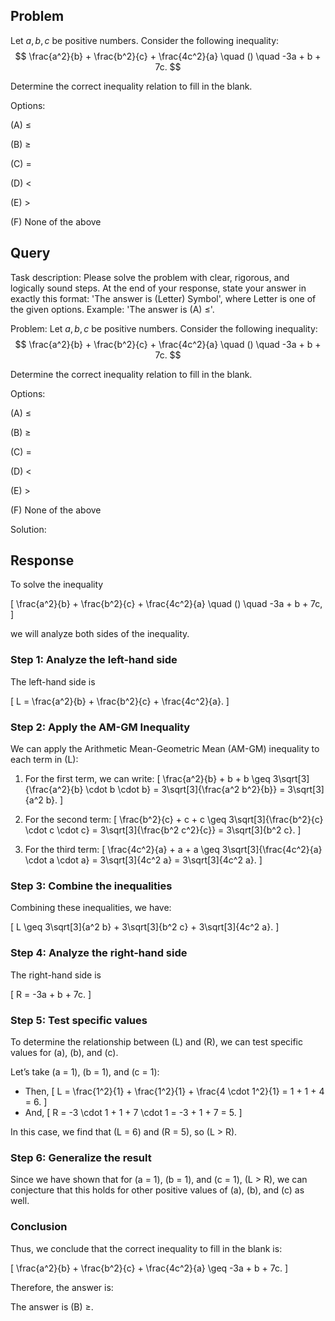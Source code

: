 ## Problem

Let $a, b, c$ be positive numbers. Consider the following inequality:
$$
\frac{a^2}{b} + \frac{b^2}{c} + \frac{4c^2}{a} \quad () \quad -3a + b + 7c.
$$

Determine the correct inequality relation to fill in the blank.

Options:

(A) $\leq$ 

(B) $\geq$

(C) $=$ 

(D) $<$

(E) $>$

(F) None of the above

## Query

Task description: Please solve the problem with clear, rigorous, and logically sound steps. At the end of your response, state your answer in exactly this format: 'The answer is (Letter) Symbol', where Letter is one of the given options. Example: 'The answer is (A) $\leq$'.

Problem: Let $a, b, c$ be positive numbers. Consider the following inequality:
$$
\frac{a^2}{b} + \frac{b^2}{c} + \frac{4c^2}{a} \quad () \quad -3a + b + 7c.
$$

Determine the correct inequality relation to fill in the blank.

Options:

(A) $\leq$ 

(B) $\geq$

(C) $=$ 

(D) $<$

(E) $>$

(F) None of the above

Solution:

## Response

To solve the inequality 

\[
\frac{a^2}{b} + \frac{b^2}{c} + \frac{4c^2}{a} \quad () \quad -3a + b + 7c,
\]

we will analyze both sides of the inequality.

### Step 1: Analyze the left-hand side

The left-hand side is 

\[
L = \frac{a^2}{b} + \frac{b^2}{c} + \frac{4c^2}{a}.
\]

### Step 2: Apply the AM-GM Inequality

We can apply the Arithmetic Mean-Geometric Mean (AM-GM) inequality to each term in \(L\):

1. For the first term, we can write:
   \[
   \frac{a^2}{b} + b + b \geq 3\sqrt[3]{\frac{a^2}{b} \cdot b \cdot b} = 3\sqrt[3]{\frac{a^2 b^2}{b}} = 3\sqrt[3]{a^2 b}.
   \]

2. For the second term:
   \[
   \frac{b^2}{c} + c + c \geq 3\sqrt[3]{\frac{b^2}{c} \cdot c \cdot c} = 3\sqrt[3]{\frac{b^2 c^2}{c}} = 3\sqrt[3]{b^2 c}.
   \]

3. For the third term:
   \[
   \frac{4c^2}{a} + a + a \geq 3\sqrt[3]{\frac{4c^2}{a} \cdot a \cdot a} = 3\sqrt[3]{4c^2 a} = 3\sqrt[3]{4c^2 a}.
   \]

### Step 3: Combine the inequalities

Combining these inequalities, we have:

\[
L \geq 3\sqrt[3]{a^2 b} + 3\sqrt[3]{b^2 c} + 3\sqrt[3]{4c^2 a}.
\]

### Step 4: Analyze the right-hand side

The right-hand side is 

\[
R = -3a + b + 7c.
\]

### Step 5: Test specific values

To determine the relationship between \(L\) and \(R\), we can test specific values for \(a\), \(b\), and \(c\). 

Let’s take \(a = 1\), \(b = 1\), and \(c = 1\):

- Then,
  \[
  L = \frac{1^2}{1} + \frac{1^2}{1} + \frac{4 \cdot 1^2}{1} = 1 + 1 + 4 = 6.
  \]
- And,
  \[
  R = -3 \cdot 1 + 1 + 7 \cdot 1 = -3 + 1 + 7 = 5.
  \]

In this case, we find that \(L = 6\) and \(R = 5\), so \(L > R\).

### Step 6: Generalize the result

Since we have shown that for \(a = 1\), \(b = 1\), and \(c = 1\), \(L > R\), we can conjecture that this holds for other positive values of \(a\), \(b\), and \(c\) as well. 

### Conclusion

Thus, we conclude that the correct inequality to fill in the blank is:

\[
\frac{a^2}{b} + \frac{b^2}{c} + \frac{4c^2}{a} \geq -3a + b + 7c.
\]

Therefore, the answer is:

The answer is (B) $\geq$.